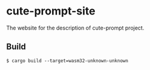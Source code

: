 # cute-prompt-site
The website for the description of cute-prompt project.


## Build
```
$ cargo build --target=wasm32-unknown-unknown
```
